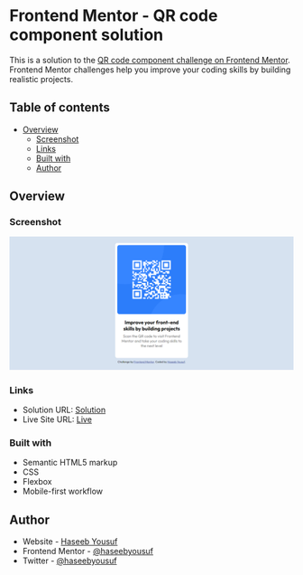 # Frontend Mentor - QR code component solution

This is a solution to the [QR code component challenge on Frontend Mentor](https://www.frontendmentor.io/challenges/qr-code-component-iux_sIO_H). Frontend Mentor challenges help you improve your coding skills by building realistic projects.

## Table of contents

- [Overview](#overview)
  - [Screenshot](#screenshot)
  - [Links](#links)
  - [Built with](#built-with)
  - [Author](#author)

## Overview

### Screenshot

![ScreenShot](./images/screenshot.png)

### Links

- Solution URL: [Solution](https://www.frontendmentor.io/solutions/qr-code-component-using-html-and-css-eoyKek7P6J)
- Live Site URL: [Live](https://haseebyousuf.github.io/frontend-playground/QR-Code-Component/)

### Built with

- Semantic HTML5 markup
- CSS
- Flexbox
- Mobile-first workflow

## Author

- Website - [Haseeb Yousuf](https://www.haseebyousuf.me)
- Frontend Mentor - [@haseebyousuf](https://www.frontendmentor.io/profile/haseebyousuf)
- Twitter - [@haseebyousuf](https://www.twitter.com/haseebyousuf)
